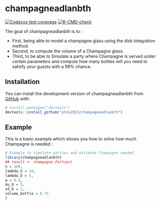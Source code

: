 
# champagneadlanbth

<!-- badges: start -->
[![Codecov test coverage](https://codecov.io/gh/ptds2023/champagneadlanbth/branch/master/graph/badge.svg)](https://app.codecov.io/gh/ptds2023/champagneadlanbth?branch=master)
[![R-CMD-check](https://github.com/ptds2023/champagneadlanbth/actions/workflows/R-CMD-check.yaml/badge.svg)](https://github.com/ptds2023/champagneadlanbth/actions/workflows/R-CMD-check.yaml)
<!-- badges: end -->

The goal of champagneadlanbth is to : 
- First, being able to model a champagne glass using the disk integration method.
- Second, to compute the volume of a Champagne glass.
- Third, to be able to Simulate a party where Champagne is served under certain parameters and compute how many bottles will you need to satisfy your guests with a 99% chance. 

## Installation

You can install the development version of champagneadlanbth from [GitHub](https://github.com/) with:

``` r
# install.packages("devtools")
devtools::install_github("ptds2023/champagneadlanbth")
```

## Example

This is a basic example which shows you how to solve how much Champagne is needed :

``` r
# Example to simulate parties and estimate Champagne needed
library(champagneadlanbth)
## result <- champagne_Parties(
n = 100,
lambda_G = 10,
lambda_D = 5,
a = 0.5,
mu_b = 5,
sd_b = 2,
volume_bottle = 0.75
)
```

